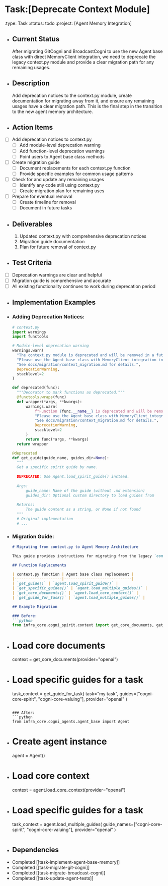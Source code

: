 # Task:[Deprecate Context Module]
:type: Task
:status: todo
:project: [Agent Memory Integration]
- ## Current Status
  After migrating GitCogni and BroadcastCogni to use the new Agent base class with direct MemoryClient integration, we need to deprecate the legacy context.py module and provide a clear migration path for any remaining usages.
- ## Description
  Add deprecation notices to the context.py module, create documentation for migrating away from it, and ensure any remaining usages have a clear migration path. This is the final step in the transition to the new agent memory architecture.
- ## Action Items
- [ ] Add deprecation notices to context.py
	- [ ] Add module-level deprecation warning
	- [ ] Add function-level deprecation warnings
	- [ ] Point users to Agent base class methods
- [ ] Create migration guide
	- [ ] Document replacements for each context.py function
	- [ ] Provide specific examples for common usage patterns
- [ ] Check for and update any remaining usages
	- [ ] Identify any code still using context.py
	- [ ] Create migration plan for remaining uses
- [ ] Prepare for eventual removal
	- [ ] Create timeline for removal
	- [ ] Document in future tasks
- ## Deliverables
  1. Updated context.py with comprehensive deprecation notices
  2. Migration guide documentation
  3. Plan for future removal of context.py
- ## Test Criteria
- [ ] Deprecation warnings are clear and helpful
- [ ] Migration guide is comprehensive and accurate
- [ ] All existing functionality continues to work during deprecation period
- ## Implementation Examples
- ### Adding Deprecation Notices:
  ```python
  # context.py
  import warnings
  import functools
  
  # Module-level deprecation warning
  warnings.warn(
    "The context.py module is deprecated and will be removed in a future version. "
    "Please use the Agent base class with MemoryClient integration instead. "
    "See docs/migration/context_migration.md for details.",
    DeprecationWarning,
    stacklevel=2
  )
  
  def deprecated(func):
    """Decorator to mark functions as deprecated."""
    @functools.wraps(func)
    def wrapper(*args, **kwargs):
        warnings.warn(
            f"Function {func.__name__} is deprecated and will be removed in a future version. "
            "Please use the Agent base class with MemoryClient integration instead. "
            "See docs/migration/context_migration.md for details.",
            DeprecationWarning,
            stacklevel=2
        )
        return func(*args, **kwargs)
    return wrapper
  
  @deprecated
  def get_guide(guide_name, guides_dir=None):
    """
    Get a specific spirit guide by name.
    
    DEPRECATED: Use Agent.load_spirit_guide() instead.
    
    Args:
        guide_name: Name of the guide (without .md extension)
        guides_dir: Optional custom directory to load guides from
        
    Returns:
        The guide content as a string, or None if not found
    """
    # Original implementation
    # ...
  ```
- ### Migration Guide:
  ```markdown
  # Migrating from context.py to Agent Memory Architecture
  
  This guide provides instructions for migrating from the legacy `context.py` module to the new Agent base class with MemoryClient integration.
  
  ## Function Replacements
  
  | context.py function | Agent base class replacement |
  |---------------------|------------------------------|
  | `get_guide()` | `agent.load_spirit_guide()` |
  | `get_specific_guides()` | `agent.load_multiple_guides()` |
  | `get_core_documents()` | `agent.load_core_context()` |
  | `get_guide_for_task()` | `agent.load_multiple_guides()` |
  
  ## Example Migration
  
  ### Before:
  ```python
  from infra_core.cogni_spirit.context import get_core_documents, get_guide_for_task
- # Load core documents
  context = get_core_documents(provider="openai")
- # Load specific guides for a task
  task_context = get_guide_for_task(
    task="my task",
    guides=["cogni-core-spirit", "cogni-core-valuing"],
    provider="openai"
  )
  ```
  
  ### After:
  ```python
  from infra_core.cogni_agents.agent_base import Agent
- # Create agent instance
  agent = Agent()
- # Load core context
  context = agent.load_core_context(provider="openai")
- # Load specific guides for a task
  task_context = agent.load_multiple_guides(
    guide_names=["cogni-core-spirit", "cogni-core-valuing"],
    provider="openai"
  )
  ```
  ```
- ## Dependencies
- Completed [[task-implement-agent-base-memory]]
- Completed [[task-migrate-git-cogni]]
- Completed [[task-migrate-broadcast-cogni]]
- Completed [[task-update-agent-tests]]